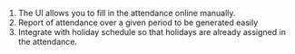 1. The UI allows you to fill in the attendance online manually. 
2. Report of attendance over a given period to be generated easily
3. Integrate with holiday schedule so that holidays are already assigned in the attendance.
